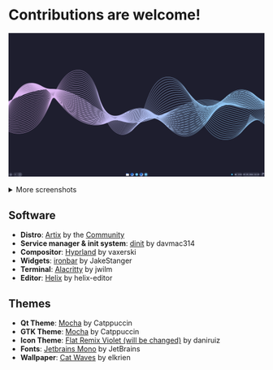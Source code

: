 # Contributions are welcome!

![0](https://github.com/madfanat/dotfiles-001/blob/main/screenshots/0.png)

<details>
  
<summary>More screenshots</summary>
  
![1](https://github.com/madfanat/dotfiles-001/blob/main/screenshots/1.png)
![2](https://github.com/madfanat/dotfiles-001/blob/main/screenshots/2.png)
![3](https://github.com/madfanat/dotfiles-001/blob/main/screenshots/3.png)

</details>

## Software
* **Distro**: [Artix](https://artixlinux.org/) by the [Community](https://artixlinux.org/kotor.php)
* **Service manager & init system**: [dinit](https://github.com/davmac314/dinit) by davmac314
* **Compositor**: [Hyprland](https://github.com/hyprwm/Hyprland) by vaxerski
* **Widgets**: [ironbar](https://github.com/JakeStanger/ironbar) by JakeStanger
* **Terminal**: [Alacritty](https://github.com/alacritty/alacritty) by jwilm
* **Editor**: [Helix](https://github.com/helix-editor/helix) by helix-editor

## Themes
* **Qt Theme**: [Mocha](https://github.com/catppuccin/qt5ct) by Catppuccin
* **GTK Theme**: [Mocha](https://github.com/catppuccin/gtk) by Catppuccin
* **Icon Theme**: [Flat Remix Violet (will be changed)](https://github.com/daniruiz/Flat-Remix) by daniruiz
* **Fonts**: [Jetbrains Mono](https://github.com/JetBrains/JetBrainsMono) by JetBrains
* **Wallpaper**: [Cat Waves](https://t.me/catppuccinwallpapers/109) by elkrien
